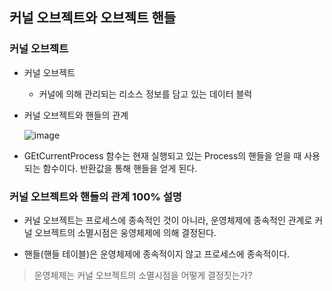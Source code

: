 ## 커널 오브젝트와 오브젝트 핸들

### 커널 오브젝트

* 커널 오브젝트
  * 커널에 의해 관리되는 리소스 정보를 담고 있는 데이터 블럭

* 커널 오브젝트와 핸들의 관계
 
  ![image](https://github.com/zinoing/Windows_System_Programming/assets/77779979/8d5864bb-4742-4c4c-a83a-d3321ab0ffbc)

* GEtCurrentProcess 함수는 현재 실행되고 있는 Process의 핸들을 얻을 때 사용되는 함수이다. 반환값을 통해 핸들을 얻게 된다.

### 커널 오브젝트와 핸들의 관계 100% 설명

* 커널 오브젝트는 프로세스에 종속적인 것이 아니라, 운영체제에 종속적인 관계로 커널 오브젝트의 소멸시점은 웅영체제에 의해 결정된다.

* 핸들(핸들 테이블)은 운영체제에 종속적이지 않고 프로세스에 종속적이다.

> 운영체제는 커널 오브젝트의 소멸시점을 어떻게 결정짓는가?

